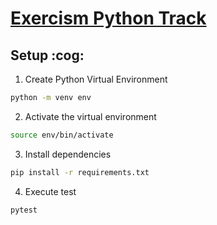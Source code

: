 # [Exercism Python Track](https://exercism.io/my/tracks/python)

## Setup :cog:

1. Create Python Virtual Environment

```bash
python -m venv env
```

2. Activate the virtual environment

```bash
source env/bin/activate
```

3. Install dependencies

```bash
pip install -r requirements.txt
```

4. Execute test

```bash
pytest
```
